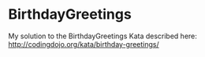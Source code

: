 # BirthdayGreetings
My solution to the BirthdayGreetings Kata described here: http://codingdojo.org/kata/birthday-greetings/
